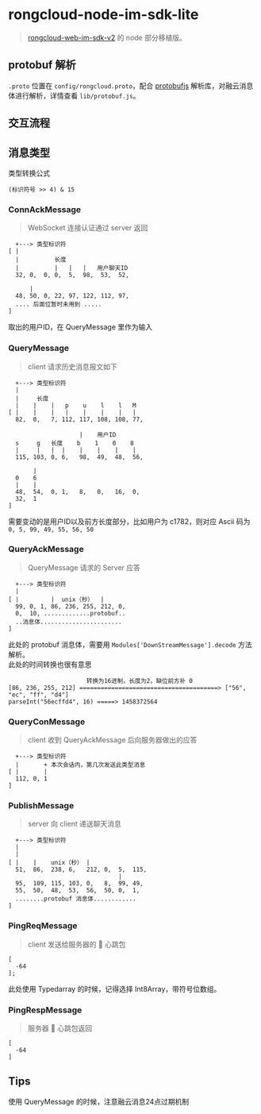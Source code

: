 # rongcloud-node-im-sdk-lite

> [rongcloud-web-im-sdk-v2](https://github.com/rongcloud/rongcloud-web-im-sdk-v2) 的 node 部分移植版。

## protobuf 解析
`.proto` 位置在 `config/rongcloud.proto`，配合 [protobufjs](https://github.com/dcodeIO/protobuf.js) 解析库，对融云消息体进行解析，详情查看 `lib/protobuf.js`。

## 交互流程



## 消息类型
类型转换公式
```
(标识符号 >> 4) & 15
```

### ConnAckMessage
> WebSocket 连接认证通过 server 返回

```
  +---> 类型标识符
[ |
  |          长度
  |          |   |   |   用户聊天ID
  32, 0,  0, 0,  5,  98,  53,  52,
  
      |
  48, 50, 0, 22, 97, 122, 112, 97,
  .... 后面位暂时未用到 .....
]
```
取出的用户ID，在 QueryMessage 里作为输入

### QueryMessage 
> client 请求历史消息报文如下

```
  +---> 类型标识符
  |
  |     长度
  |    |    |   p    u    l    l   M
[ |    |    |   |    |    |    |   |
  82,  0,   7, 112, 117, 108, 108, 77, 
  
                    |    用户ID
  s     g   长度    b    1    0    8
  |     |   |  |    |    |    |    |
  115, 103, 0, 6,   98,  49,  48,  56,
  
       |
  0    6
  |    |
  48,  54,  0, 1,   8,   0,   16,  0, 
  32,  1
]
```

需要变动的是用户ID以及前方长度部分，比如用户为 c1782，则对应 Ascii 码为 `0, 5, 99, 49, 55, 56, 50`

### QueryAckMessage
> QueryMessage 请求的 Server 应答

```
  +---> 类型标识符
  |
[ |         |  unix（秒）  |
  99, 0, 1, 86, 236, 255, 212, 0,
  0,  10, .............protobuf..
  ..消息体.......................
]
```
此处的 protobuf 消息体，需要用 `Modules['DownStreamMessage'].decode` 方法解析。  
此处的时间转换也很有意思
```
                      转换为16进制，长度为2，缺位前方补 0
[86, 236, 255, 212] =======================================> ["56", "ec", "ff", "d4"]
parseInt("56ecffd4", 16) =====> 1458372564 
```
### QueryConMessage
> client 收到 QueryAckMessage 后向服务器做出的应答

```
  +---> 类型标识符
  |       + 本次会话内，第几次发送此类型消息
[ |       |
  112, 0, 1
]
```

### PublishMessage
> server 向 client 递送聊天消息

```
  +---> 类型标识符
  |
  |
[ |    |    unix（秒） |
  51,  86,  238, 6,   212, 0,  5,  115, 
                               |
  95,  109, 115, 103, 0,   8,  99, 49, 
  55,  50,  48,  53,  56,  50, 0,  1,
  ........protobuf 消息体............
]
```

### PingReqMessage
> client 发送给服务器的 💓 心跳包

```
[
  -64
];
```
此处使用 Typedarray 的时候，记得选择 Int8Array，带符号位数组。

### PingRespMessage
> 服务器  💓  心跳包返回

```
[
  -64
]
```

## Tips
使用 QueryMessage 的时候，注意融云消息24点过期机制
